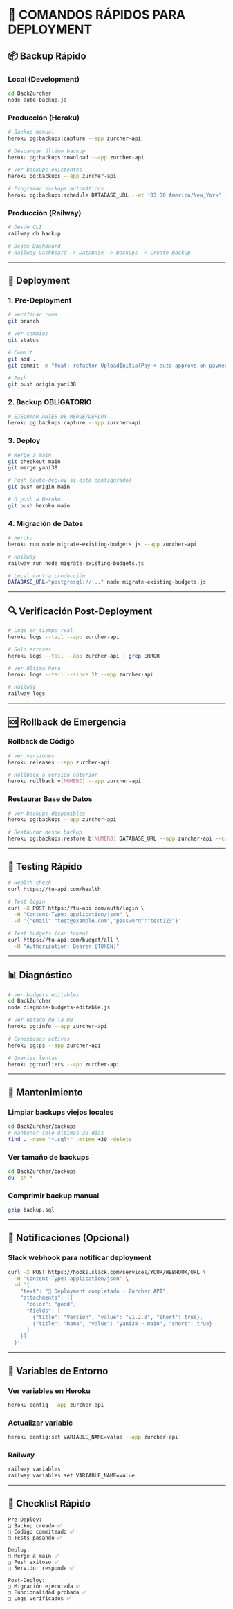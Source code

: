 # 🚀 COMANDOS RÁPIDOS PARA DEPLOYMENT

## 📦 Backup Rápido

### Local (Development)
```bash
cd BackZurcher
node auto-backup.js
```

### Producción (Heroku)
```bash
# Backup manual
heroku pg:backups:capture --app zurcher-api

# Descargar último backup
heroku pg:backups:download --app zurcher-api

# Ver backups existentes
heroku pg:backups --app zurcher-api

# Programar backups automáticos
heroku pg:backups:schedule DATABASE_URL --at '03:00 America/New_York' --app zurcher-api
```

### Producción (Railway)
```bash
# Desde CLI
railway db backup

# Desde Dashboard
# Railway Dashboard -> Database -> Backups -> Create Backup
```

---

## 🚀 Deployment

### 1. Pre-Deployment
```bash
# Verificar rama
git branch

# Ver cambios
git status

# Commit
git add .
git commit -m "feat: refactor UploadInitialPay + auto-approve on payment"

# Push
git push origin yani38
```

### 2. Backup OBLIGATORIO
```bash
# EJECUTAR ANTES DE MERGE/DEPLOY
heroku pg:backups:capture --app zurcher-api
```

### 3. Deploy
```bash
# Merge a main
git checkout main
git merge yani38

# Push (auto-deploy si está configurado)
git push origin main

# O push a Heroku
git push heroku main
```

### 4. Migración de Datos
```bash
# Heroku
heroku run node migrate-existing-budgets.js --app zurcher-api

# Railway
railway run node migrate-existing-budgets.js

# Local contra producción
DATABASE_URL="postgresql://..." node migrate-existing-budgets.js
```

---

## 🔍 Verificación Post-Deployment

```bash
# Logs en tiempo real
heroku logs --tail --app zurcher-api

# Solo errores
heroku logs --tail --app zurcher-api | grep ERROR

# Ver última hora
heroku logs --tail --since 1h --app zurcher-api

# Railway
railway logs
```

---

## 🆘 Rollback de Emergencia

### Rollback de Código
```bash
# Ver versiones
heroku releases --app zurcher-api

# Rollback a versión anterior
heroku rollback v[NUMERO] --app zurcher-api
```

### Restaurar Base de Datos
```bash
# Ver backups disponibles
heroku pg:backups --app zurcher-api

# Restaurar desde backup
heroku pg:backups:restore b[NUMERO] DATABASE_URL --app zurcher-api --confirm zurcher-api
```

---

## 🧪 Testing Rápido

```bash
# Health check
curl https://tu-api.com/health

# Test login
curl -X POST https://tu-api.com/auth/login \
  -H "Content-Type: application/json" \
  -d '{"email":"test@example.com","password":"test123"}'

# Test budgets (con token)
curl https://tu-api.com/budget/all \
  -H "Authorization: Bearer [TOKEN]"
```

---

## 📊 Diagnóstico

```bash
# Ver budgets editables
cd BackZurcher
node diagnose-budgets-editable.js

# Ver estado de la DB
heroku pg:info --app zurcher-api

# Conexiones activas
heroku pg:ps --app zurcher-api

# Queries lentas
heroku pg:outliers --app zurcher-api
```

---

## 🔧 Mantenimiento

### Limpiar backups viejos locales
```bash
cd BackZurcher/backups
# Mantener solo últimos 30 días
find . -name "*.sql*" -mtime +30 -delete
```

### Ver tamaño de backups
```bash
cd BackZurcher/backups
du -sh *
```

### Comprimir backup manual
```bash
gzip backup.sql
```

---

## 📱 Notificaciones (Opcional)

### Slack webhook para notificar deployment
```bash
curl -X POST https://hooks.slack.com/services/YOUR/WEBHOOK/URL \
  -H 'Content-Type: application/json' \
  -d '{
    "text": "🚀 Deployment completado - Zurcher API",
    "attachments": [{
      "color": "good",
      "fields": [
        {"title": "Versión", "value": "v1.2.0", "short": true},
        {"title": "Rama", "value": "yani38 → main", "short": true}
      ]
    }]
  }'
```

---

## 🔐 Variables de Entorno

### Ver variables en Heroku
```bash
heroku config --app zurcher-api
```

### Actualizar variable
```bash
heroku config:set VARIABLE_NAME=value --app zurcher-api
```

### Railway
```bash
railway variables
railway variables set VARIABLE_NAME=value
```

---

## 📝 Checklist Rápido

```
Pre-Deploy:
□ Backup creado ✅
□ Código commiteado ✅
□ Tests pasando ✅

Deploy:
□ Merge a main ✅
□ Push exitoso ✅
□ Servidor responde ✅

Post-Deploy:
□ Migración ejecutada ✅
□ Funcionalidad probada ✅
□ Logs verificados ✅
```
